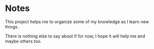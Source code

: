 # Notes

This project helps me to organize some of my knowledge as I learn new things.

There is nothing else to say about if for now, I hope it will help me and maybe others too.
